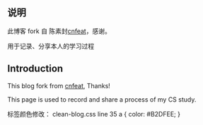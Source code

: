 ## 说明


此博客 fork 自 陈素封[cnfeat](https://github.com/cnfeat/blog.io)，感谢。

用于记录、分享本人的学习过程

## Introduction

This blog fork from [cnfeat](https://github.com/cnfeat/blog.io), Thanks!

This page is used to record and share a process of my CS study.

标签颜色修改：
clean-blog.css
line 35
a {
  color: #B2DFEE;
}


